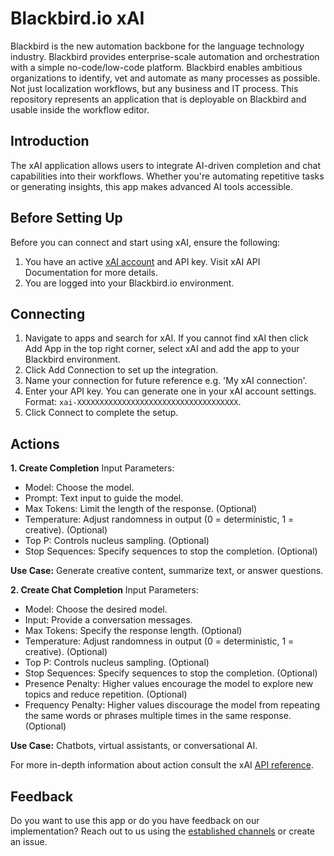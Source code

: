 # Blackbird.io xAI

Blackbird is the new automation backbone for the language technology industry. Blackbird provides enterprise-scale automation and orchestration with a simple no-code/low-code platform. Blackbird enables ambitious organizations to identify, vet and automate as many processes as possible. Not just localization workflows, but any business and IT process. This repository represents an application that is deployable on Blackbird and usable inside the workflow editor.

## Introduction
<!-- begin docs -->
The xAI application allows users to integrate AI-driven completion and chat capabilities into their workflows. Whether you're automating repetitive tasks or generating insights, this app makes advanced AI tools accessible.

## Before Setting Up

Before you can connect and start using xAI, ensure the following:
1. You have an active [xAI account](https://x.ai/) and API key. Visit xAI API Documentation for more details.
2. You are logged into your Blackbird.io environment.

## Connecting

1. Navigate to apps and search for xAI. If you cannot find xAI then click Add App in the top right corner, select xAI and add the app to your Blackbird environment.
2. Click Add Connection to set up the integration.
3. Name your connection for future reference e.g. 'My xAI connection'.
4. Enter your API key. You can generate one in your xAI account settings.
Format: `xai-XXXXXXXXXXXXXXXXXXXXXXXXXXXXXXXXXXXX`.
5. Click Connect to complete the setup.

## Actions

**1. Create Completion**
Input Parameters:
- Model: Choose the model.
- Prompt: Text input to guide the model.
- Max Tokens: Limit the length of the response. (Optional)
- Temperature: Adjust randomness in output (0 = deterministic, 1 = creative). (Optional)
- Top P: Controls nucleus sampling. (Optional)
- Stop Sequences: Specify sequences to stop the completion. (Optional)
  
**Use Case:** Generate creative content, summarize text, or answer questions.

**2. Create Chat Completion**
Input Parameters:
- Model: Choose the desired model.
- Input: Provide a conversation messages.
- Max Tokens: Specify the response length. (Optional)
- Temperature: Adjust randomness in output (0 = deterministic, 1 = creative). (Optional)
- Top P: Controls nucleus sampling. (Optional)
- Stop Sequences: Specify sequences to stop the completion. (Optional)
- Presence Penalty: Higher values encourage the model to explore new topics and reduce repetition. (Optional)
- Frequency Penalty: Higher values discourage the model from repeating the same words or phrases multiple times in the same response. (Optional)
  
**Use Case:** Chatbots, virtual assistants, or conversational AI.

For more in-depth information about action consult the xAI [API reference](https://docs.x.ai/api).

## Feedback
Do you want to use this app or do you have feedback on our implementation? Reach out to us using the [established channels](https://www.blackbird.io/) or create an issue.

<!-- end docs -->
